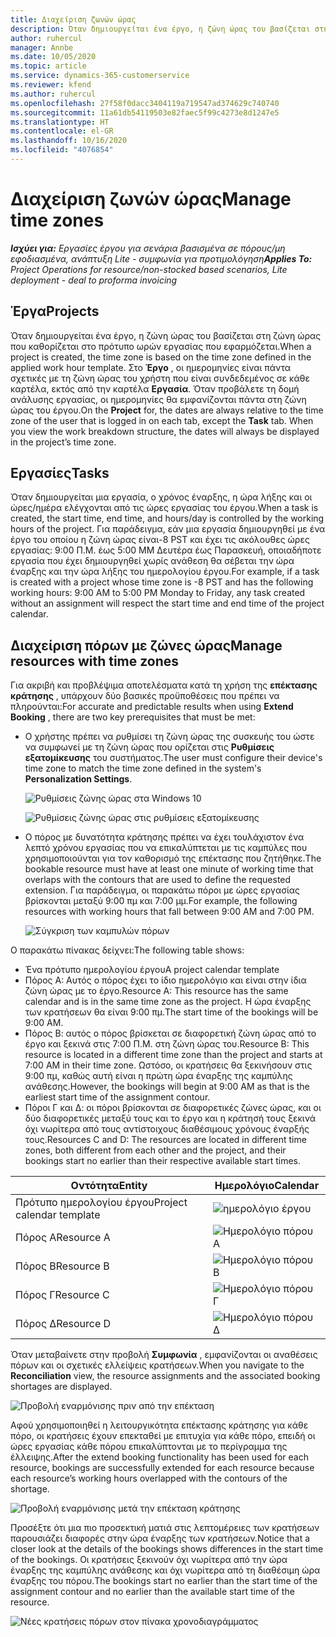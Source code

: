 ```yaml
---
title: Διαχείριση ζωνών ώρας
description: Όταν δημιουργείται ένα έργο, η ζώνη ώρας του βασίζεται στη ζώνη ώρας που καθορίζεται στο πρότυπο ωρών εργασίας που εφαρμόζεται.
author: ruhercul
manager: Annbe
ms.date: 10/05/2020
ms.topic: article
ms.service: dynamics-365-customerservice
ms.reviewer: kfend
ms.author: ruhercul
ms.openlocfilehash: 27f58f0dacc3404119a719547ad374629c740740
ms.sourcegitcommit: 11a61db54119503e82faec5f99c4273e8d1247e5
ms.translationtype: HT
ms.contentlocale: el-GR
ms.lasthandoff: 10/16/2020
ms.locfileid: "4076854"
---
```

# <a name="manage-time-zones"></a><span data-ttu-id="583bb-103">Διαχείριση ζωνών ώρας</span><span class="sxs-lookup"><span data-stu-id="583bb-103">Manage time zones</span></span>

<span data-ttu-id="583bb-104">_**Ισχύει για:** Εργασίες έργου για σενάρια βασισμένα σε πόρους/μη εφοδιασμένα, ανάπτυξη Lite - συμφωνία για προτιμολόγηση_</span><span class="sxs-lookup"><span data-stu-id="583bb-104">_**Applies To:** Project Operations for resource/non-stocked based scenarios, Lite deployment - deal to proforma invoicing_</span></span>


## <a name="projects"></a><span data-ttu-id="583bb-105">Έργα</span><span class="sxs-lookup"><span data-stu-id="583bb-105">Projects</span></span>

<span data-ttu-id="583bb-106">Όταν δημιουργείται ένα έργο, η ζώνη ώρας του βασίζεται στη ζώνη ώρας που καθορίζεται στο πρότυπο ωρών εργασίας που εφαρμόζεται.</span><span class="sxs-lookup"><span data-stu-id="583bb-106">When a project is created, the time zone is based on the time zone defined in the applied work hour template.</span></span> <span data-ttu-id="583bb-107">Στο **Έργο** , οι ημερομηνίες είναι πάντα σχετικές με τη ζώνη ώρας του χρήστη που είναι συνδεδεμένος σε κάθε καρτέλα, εκτός από την καρτέλα **Εργασία**. Όταν προβάλετε τη δομή ανάλυσης εργασίας, οι ημερομηνίες θα εμφανίζονται πάντα στη ζώνη ώρας του έργου.</span><span class="sxs-lookup"><span data-stu-id="583bb-107">On the **Project** for, the dates are always relative to the time zone of the user that is logged in on each tab, except the **Task** tab. When you view the work breakdown structure, the dates will always be displayed in the project’s time zone.</span></span>

## <a name="tasks"></a><span data-ttu-id="583bb-108">Εργασίες</span><span class="sxs-lookup"><span data-stu-id="583bb-108">Tasks</span></span>

<span data-ttu-id="583bb-109">Όταν δημιουργείται μια εργασία, ο χρόνος έναρξης, η ώρα λήξης και οι ώρες/ημέρα ελέγχονται από τις ώρες εργασίας του έργου.</span><span class="sxs-lookup"><span data-stu-id="583bb-109">When a task is created, the start time, end time, and hours/day is controlled by the working hours of the project.</span></span> <span data-ttu-id="583bb-110">Για παράδειγμα, εάν μια εργασία δημιουργηθεί με ένα έργο του οποίου η ζώνη ώρας είναι-8 PST και έχει τις ακόλουθες ώρες εργασίας: 9:00 Π.Μ. έως 5:00 ΜΜ Δευτέρα έως Παρασκευή, οποιαδήποτε εργασία που έχει δημιουργηθεί χωρίς ανάθεση θα σέβεται την ώρα έναρξης και την ώρα λήξης του ημερολογίου έργου.</span><span class="sxs-lookup"><span data-stu-id="583bb-110">For example, if a task is created with a project whose time zone is -8 PST and has the following working hours: 9:00 AM to 5:00 PM Monday to Friday, any task created without an assignment will respect the start time and end time of the project calendar.</span></span>

## <a name="manage-resources-with-time-zones"></a><span data-ttu-id="583bb-111">Διαχείριση πόρων με ζώνες ώρας</span><span class="sxs-lookup"><span data-stu-id="583bb-111">Manage resources with time zones</span></span>

<span data-ttu-id="583bb-112">Για ακριβή και προβλέψιμα αποτελέσματα κατά τη χρήση της **επέκτασης κράτησης** , υπάρχουν δύο βασικές προϋποθέσεις που πρέπει να πληρούνται:</span><span class="sxs-lookup"><span data-stu-id="583bb-112">For accurate and predictable results when using **Extend Booking** , there are two key prerequisites that must be met:</span></span>  

- <span data-ttu-id="583bb-113">Ο χρήστης πρέπει να ρυθμίσει τη ζώνη ώρας της συσκευής του ώστε να συμφωνεί με τη ζώνη ώρας που ορίζεται στις **Ρυθμίσεις εξατομίκευσης** του συστήματος.</span><span class="sxs-lookup"><span data-stu-id="583bb-113">The user must configure their device's time zone to match the time zone defined in the system's **Personalization Settings**.</span></span>
 
  ![Ρυθμίσεις ζώνης ώρας στα Windows 10](media/reconcile-assignments-03.png)

  ![Ρυθμίσεις ζώνης ώρας στις ρυθμίσεις εξατομίκευσης](media/reconcile-assignments-04.png)
 
- <span data-ttu-id="583bb-116">Ο πόρος με δυνατότητα κράτησης πρέπει να έχει τουλάχιστον ένα λεπτό χρόνου εργασίας που να επικαλύπτεται με τις καμπύλες που χρησιμοποιούνται για τον καθορισμό της επέκτασης που ζητήθηκε.</span><span class="sxs-lookup"><span data-stu-id="583bb-116">The bookable resource must have at least one minute of working time that overlaps with the contours that are used to define the requested extension.</span></span> <span data-ttu-id="583bb-117">Για παράδειγμα, οι παρακάτω πόροι με ώρες εργασίας βρίσκονται μεταξύ 9:00 πμ και 7:00 μμ.</span><span class="sxs-lookup"><span data-stu-id="583bb-117">For example, the following resources with working hours that fall between 9:00 AM and 7:00 PM.</span></span> 

  ![Σύγκριση των καμπυλών πόρων](media/reconcile-assignments-05.png)

<span data-ttu-id="583bb-119">Ο παρακάτω πίνακας δείχνει:</span><span class="sxs-lookup"><span data-stu-id="583bb-119">The following table shows:</span></span>

- <span data-ttu-id="583bb-120">Ένα πρότυπο ημερολογίου έργου</span><span class="sxs-lookup"><span data-stu-id="583bb-120">A project calendar template</span></span>
- <span data-ttu-id="583bb-121">Πόρος Α: Αυτός ο πόρος έχει το ίδιο ημερολόγιο και είναι στην ίδια ζώνη ώρας με το έργο.</span><span class="sxs-lookup"><span data-stu-id="583bb-121">Resource A: This resource has the same calendar and is in the same time zone as the project.</span></span> <span data-ttu-id="583bb-122">Η ώρα έναρξης των κρατήσεων θα είναι 9:00 πμ.</span><span class="sxs-lookup"><span data-stu-id="583bb-122">The start time of the bookings will be 9:00 AM.</span></span>
- <span data-ttu-id="583bb-123">Πόρος Β: αυτός ο πόρος βρίσκεται σε διαφορετική ζώνη ώρας από το έργο και ξεκινά στις 7:00 Π.Μ. στη ζώνη ώρας του.</span><span class="sxs-lookup"><span data-stu-id="583bb-123">Resource B: This resource is located in a different time zone than the project and starts at 7:00 AM in their time zone.</span></span> <span data-ttu-id="583bb-124">Ωστόσο, οι κρατήσεις θα ξεκινήσουν στις 9:00 πμ, καθώς αυτή είναι η πρώτη ώρα έναρξης της καμπύλης ανάθεσης.</span><span class="sxs-lookup"><span data-stu-id="583bb-124">However, the bookings will begin at 9:00 AM as that is the earliest start time of the assignment contour.</span></span>
- <span data-ttu-id="583bb-125">Πόροι Γ και Δ: οι πόροι βρίσκονται σε διαφορετικές ζώνες ώρας, και οι δύο διαφορετικές μεταξύ τους και το έργο και η κράτησή τους ξεκινά όχι νωρίτερα από τους αντίστοιχους διαθέσιμους χρόνους έναρξής τους.</span><span class="sxs-lookup"><span data-stu-id="583bb-125">Resources C and D: The resources are located in different time zones, both different from each other and the project, and their bookings start no earlier than their respective available start times.</span></span>

|<span data-ttu-id="583bb-126">Οντότητα</span><span class="sxs-lookup"><span data-stu-id="583bb-126">Entity</span></span>  |<span data-ttu-id="583bb-127">Ημερολόγιο</span><span class="sxs-lookup"><span data-stu-id="583bb-127">Calendar</span></span>  |
|-|-|
|<span data-ttu-id="583bb-128">Πρότυπο ημερολογίου έργου</span><span class="sxs-lookup"><span data-stu-id="583bb-128">Project calendar template</span></span>   | ![ημερολόγιο έργου](media/reconcile-assignments-06.png) |
|<span data-ttu-id="583bb-130">Πόρος Α</span><span class="sxs-lookup"><span data-stu-id="583bb-130">Resource A</span></span>  | ![Ημερολόγιο πόρου Α](media/reconcile-assignments-06.png) |
|<span data-ttu-id="583bb-132">Πόρος Β</span><span class="sxs-lookup"><span data-stu-id="583bb-132">Resource B</span></span>  |  ![Ημερολόγιο πόρου Β](media/reconcile-assignments-07.png) |
|<span data-ttu-id="583bb-134">Πόρος Γ</span><span class="sxs-lookup"><span data-stu-id="583bb-134">Resource C</span></span>  |  ![Ημερολόγιο πόρου Γ](media/reconcile-assignments-08.png) |
|<span data-ttu-id="583bb-136">Πόρος Δ</span><span class="sxs-lookup"><span data-stu-id="583bb-136">Resource D</span></span>  | ![Ημερολόγιο πόρου Δ](media/reconcile-assignments-09.png)  |
 
<span data-ttu-id="583bb-138">Όταν μεταβαίνετε στην προβολή **Συμφωνία** , εμφανίζονται οι αναθέσεις πόρων και οι σχετικές ελλείψεις κρατήσεων.</span><span class="sxs-lookup"><span data-stu-id="583bb-138">When you navigate to the **Reconciliation** view, the resource assignments and the associated booking shortages are displayed.</span></span>

![Προβολή εναρμόνισης πριν από την επέκταση](media/reconcile-assignments-10.png)

<span data-ttu-id="583bb-140">Αφού χρησιμοποιηθεί η λειτουργικότητα επέκτασης κράτησης για κάθε πόρο, οι κρατήσεις έχουν επεκταθεί με επιτυχία για κάθε πόρο, επειδή οι ώρες εργασίας κάθε πόρου επικαλύπτονται με το περίγραμμα της έλλειψης.</span><span class="sxs-lookup"><span data-stu-id="583bb-140">After the extend booking functionality has been used for each resource, bookings are successfully extended for each resource because each resource’s working hours overlapped with the contours of the shortage.</span></span>

![Προβολή εναρμόνισης μετά την επέκταση κράτησης](media/reconcile-assignments-11.png) 

<span data-ttu-id="583bb-142">Προσέξτε ότι μια πιο προσεκτική ματιά στις λεπτομέρειες των κρατήσεων παρουσιάζει διαφορές στην ώρα έναρξης των κρατήσεων.</span><span class="sxs-lookup"><span data-stu-id="583bb-142">Notice that a closer look at the details of the bookings shows differences in the start time of the bookings.</span></span> <span data-ttu-id="583bb-143">Οι κρατήσεις ξεκινούν όχι νωρίτερα από την ώρα έναρξης της καμπύλης ανάθεσης και όχι νωρίτερα από τη διαθέσιμη ώρα έναρξης του πόρου.</span><span class="sxs-lookup"><span data-stu-id="583bb-143">The bookings start no earlier than the start time of the assignment contour and no earlier than the available start time of the resource.</span></span>

![Νέες κρατήσεις πόρων στον πίνακα χρονοδιαγράμματος](media/reconcile-assignments-12.png)
